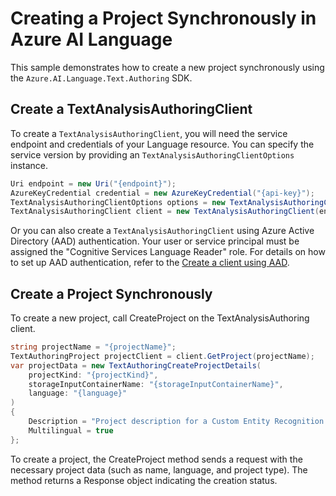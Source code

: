# Creating a Project Synchronously in Azure AI Language

This sample demonstrates how to create a new project synchronously using the `Azure.AI.Language.Text.Authoring` SDK.

## Create a TextAnalysisAuthoringClient

To create a `TextAnalysisAuthoringClient`, you will need the service endpoint and credentials of your Language resource. You can specify the service version by providing an `TextAnalysisAuthoringClientOptions` instance.

```C# Snippet:CreateTextAuthoringClientForSpecificApiVersion
Uri endpoint = new Uri("{endpoint}");
AzureKeyCredential credential = new AzureKeyCredential("{api-key}");
TextAnalysisAuthoringClientOptions options = new TextAnalysisAuthoringClientOptions(TextAnalysisAuthoringClientOptions.ServiceVersion.V2025_05_15_Preview);
TextAnalysisAuthoringClient client = new TextAnalysisAuthoringClient(endpoint, credential, options);
```

Or you can also create a `TextAnalysisAuthoringClient` using Azure Active Directory (AAD) authentication. Your user or service principal must be assigned the "Cognitive Services Language Reader" role.
For details on how to set up AAD authentication, refer to the [Create a client using AAD](https://github.com/Azure/azure-sdk-for-net/blob/main/sdk/cognitivelanguage/Azure.AI.Language.Text.Authoring/README.md#create-a-client-using-azure-active-directory-authentication).

## Create a Project Synchronously

To create a new project, call CreateProject on the TextAnalysisAuthoring client.

```C# Snippet:Sample1_TextAuthoring_CreateProject
string projectName = "{projectName}";
TextAuthoringProject projectClient = client.GetProject(projectName);
var projectData = new TextAuthoringCreateProjectDetails(
    projectKind: "{projectKind}",
    storageInputContainerName: "{storageInputContainerName}",
    language: "{language}"
)
{
    Description = "Project description for a Custom Entity Recognition project",
    Multilingual = true
};
```

To create a project, the CreateProject method sends a request with the necessary project data (such as name, language, and project type). The method returns a Response object indicating the creation status.
